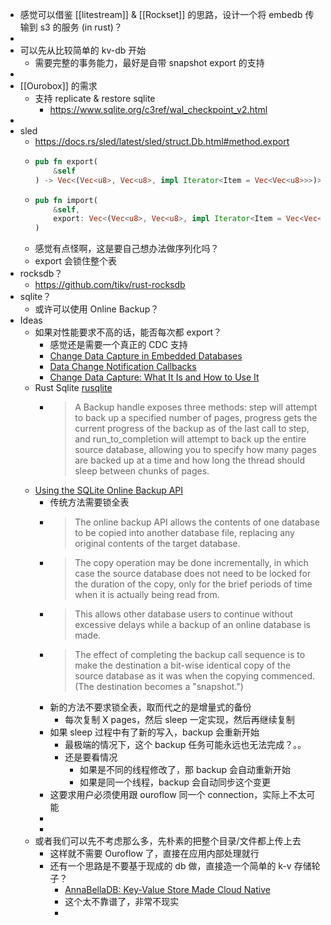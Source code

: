 - 感觉可以借鉴 [[litestream]] & [[Rockset]] 的思路，设计一个将 embedb 传输到 s3 的服务 (in rust)？
-
- 可以先从比较简单的 kv-db 开始
	- 需要完整的事务能力，最好是自带 snapshot export 的支持
-
- [[Ourobox]] 的需求
	- 支持 replicate & restore sqlite
		- https://www.sqlite.org/c3ref/wal_checkpoint_v2.html
-
- sled
	- https://docs.rs/sled/latest/sled/struct.Db.html#method.export
	- ```rust
	  pub fn export(
	      &self
	  ) -> Vec<(Vec<u8>, Vec<u8>, impl Iterator<Item = Vec<Vec<u8>>>)>
	  ```
	- ```rust
	  pub fn import(
	      &self,
	      export: Vec<(Vec<u8>, Vec<u8>, impl Iterator<Item = Vec<Vec<u8>>>)>
	  )
	  ```
	- 感觉有点怪啊，这是要自己想办法做序列化吗？
	- export 会锁住整个表
- rocksdb？
	- https://github.com/tikv/rust-rocksdb
- sqlite？
	- 或许可以使用 Online Backup？
- Ideas
	- 如果对性能要求不高的话，能否每次都 export？
		- 感觉还是需要一个真正的 CDC 支持
		- [Change Data Capture in Embedded Databases](https://www.embeddedcomputing.com/technology/software-and-os/os-filesystems-libraries/change-data-capture-in-embedded-databases)
		- [Data Change Notification Callbacks](https://www.sqlite.org/c3ref/update_hook.html)
		- [Change Data Capture: What It Is and How to Use It](https://rockset.com/blog/change-data-capture-what-it-is-and-how-to-use-it/)
	- Rust Sqlite [rusqlite](https://docs.rs/rusqlite/latest/rusqlite/struct.Connection.html)
		- > A Backup handle exposes three methods: step will attempt to back up a specified number of pages, progress gets the current progress of the backup as of the last call to step, and run_to_completion will attempt to back up the entire source database, allowing you to specify how many pages are backed up at a time and how long the thread should sleep between chunks of pages.
	- [Using the SQLite Online Backup API](https://www.sqlite.org/backup.html)
		- 传统方法需要锁全表
		- >  The online backup API allows the contents of one database to be copied into another database file, replacing any original contents of the target database.
		- > The copy operation may be done incrementally, in which case the source database does not need to be locked for the duration of the copy, only for the brief periods of time when it is actually being read from.
		- > This allows other database users to continue without excessive delays while a backup of an online database is made.
		- > The effect of completing the backup call sequence is to make the destination a bit-wise identical copy of the source database as it was when the copying commenced. (The destination becomes a "snapshot.")
		- 新的方法不要求锁全表，取而代之的是增量式的备份
			- 每次复制 X pages，然后 sleep 一定实现，然后再继续复制
		- 如果 sleep 过程中有了新的写入，backup 会重新开始
			- 最极端的情况下，这个 backup 任务可能永远也无法完成？。。
			- 还是要看情况
				- 如果是不同的线程修改了，那 backup 会自动重新开始
				- 如果是同一个线程，backup 会自动同步这个变更
		- 这要求用户必须使用跟 ouroflow 同一个 connection，实际上不太可能
		-
		-
	- 或者我们可以先不考虑那么多，先朴素的把整个目录/文件都上传上去
		- 这样就不需要 Ouroflow 了，直接在应用内部处理就行
		- 还有一个思路是不要基于现成的 db 做，直接造一个简单的 k-v 存储轮子？
			- [AnnaBellaDB: Key-Value Store Made Cloud Native](https://dl.ifip.org/db/conf/cnsm/cnsm2020/1570657795.pdf)
			- 这个太不靠谱了，非常不现实
			-